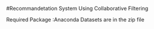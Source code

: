 #Recommandetation System Using Collaborative Filtering 


Required Package :Anaconda
Datasets are in the zip file 

